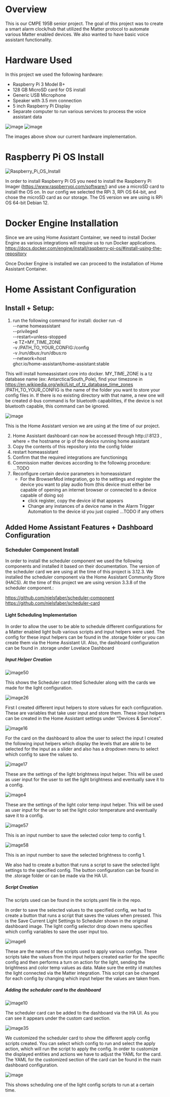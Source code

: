 # Overview
This is our CMPE 195B senior project. The goal of this project was to create a smart alarm clock/hub that utilized the Matter protocol to automate various Matter enabled devices. We also wanted to have basic voice assistant functionality.

# Hardware Used
In this project we used the following hardware:
- Raspberry Pi 3 Model B+
- 128 GB MicroSD card for OS install
- Generic USB Microphone
- Speaker with 3.5 mm connection
- 5 inch Raspberry Pi Display
- Separate computer to run various services to process the voice assistant data

![image](https://github.com/user-attachments/assets/7c61d234-c8f7-4c76-a245-99bfbaf7bf3f)
![image](https://github.com/user-attachments/assets/e6cc2abc-3600-4866-b90d-697d0a20c307)

The images above show our current hardware implementation.

# Raspberry Pi OS Install
![Raspberry_Pi_OS_Install](https://github.com/user-attachments/assets/62f728f9-0f50-4e1d-bcfd-d3fb5d24c8d4)

In order to install Raspberry Pi OS you need to install the Raspberry Pi Imager (https://www.raspberrypi.com/software/) and use a microSD card to install the OS on. In our config we selected the RPi 3, RPi OS 64-bit, and chose the microSD card as our storage. The OS version we are using is RPi OS 64-bit Debian 12.

# Docker Engine Installation
Since we are using Home Assistant Container, we need to install Docker Engine as various integrations will require us to run Docker applications.
https://docs.docker.com/engine/install/raspberry-pi-os/#install-using-the-repository

Once Docker Engine is installed we can proceed to the installation of Home Assistant Container.

# Home Assistant Configuration
## Install + Setup:
1) run the following command for install:
   docker run -d \
  --name homeassistant \
  --privileged \
  --restart=unless-stopped \
  -e TZ=MY_TIME_ZONE \
  -v /PATH_TO_YOUR_CONFIG:/config \
  -v /run/dbus:/run/dbus:ro \
  --network=host \
  ghcr.io/home-assistant/home-assistant:stable

  This will install homeassistant core into docker. MY_TIME_ZONE is a tz database name (ex: Antarctica/South_Pole), find your timezone in https://en.wikipedia.org/wiki/List_of_tz_database_time_zones
  /PATH_TO_YOUR_CONFIG is the name of the folder you want to store your config files in. If there is no existing directory with that name, a new one will be created
  d-bus command is for bluetooth capabilities, if the device is not bluetooth capable, this command can be ignored.

  ![image](https://github.com/user-attachments/assets/751f5bfe-e882-49fb-99e3-f1b26f38cf5b)
  
  This is the Home Assistant version we are using at the time of our project.

2) Home Assistant dashboard can now be accessed through http://<host>:8123 , where <host> = the hostname or ip of the device running home assistant
3) Copy the contents of this repository into the config folder
4) restart homeassistant
5) Confirm that the required integrations are functioningq
6) Commission matter devices according to the following procedure:
    ...TODO
7) Reconfigure certain device parameters in homeassistant
   - For the BrowserMod integration, go to the settings and register the device you want to play audio from (this device must either be capable of opening an internet browser or connected to a device capable of doing so)
      - click register, copy the device id that appears
      - Change any instances of a device name in the Alarm Trigger Automation to the device id you just copied
  ...TODO if any others

## Added Home Assistant Features + Dashboard Configuration
### Scheduler Component Install
In order to install the scheduler component we used the following components and installed it based on their documentation. The version of the scheduler card we are using at the time of this project is 3.12.3. We installed the scheduler component via the Home Assistant Community Store (HACS). At the time of this project we are using version 3.3.8 of the scheduler component.:

https://github.com/nielsfaber/scheduler-component
https://github.com/nielsfaber/scheduler-card

#### Light Scheduling Implementation
In order to allow the user to be able to schedule different configurations for a Matter enabled light bulb various scripts and input helpers were used. The config for these input helpers can be found in the .storage folder or you can create them via the Home Assistant UI. Also, the dashboard configuration can be found in .storage under Lovelace Dashboard 

##### Input Helper Creation
![image50](https://github.com/user-attachments/assets/afe6aefe-ff1e-42ed-9246-823eb1cb922a)

This shows the Scheduler card titled Scheduler along with the cards we made for the light configuration.  


![image26](https://github.com/user-attachments/assets/a4671082-bf1e-49b0-9258-788fc0a1639b)

First I created different input helpers to store values for each configuration. These are variables that take user input and store them. These input helpers can be created in the Home Assistant settings under "Devices & Services".  


![image16](https://github.com/user-attachments/assets/1f365a05-3758-4012-9f2a-7c611dc35ba2)

For the card on the dashboard to allow the user to select the input I created the following input helpers which display the levels that are able to be selected for the input as a slider and also has a dropdown menu to select which config to save the values to.  


![image17](https://github.com/user-attachments/assets/01d71cc4-9024-40f3-aac8-18c4a370733e)

These are the settings of the light brightness input helper. This will be used as user input for the user to set the light brightness and eventually save it to a config.  


![image4](https://github.com/user-attachments/assets/c50e47af-43a0-40e7-aa1d-0b6d7d068515)

These are the settings of the light color temp input helper. This will be used as user input for the uer to set the light color temperature and eventually save it to a config.  


![image57](https://github.com/user-attachments/assets/270dc098-8ae3-4b02-9917-4cb3bb25ea37)

This is an input number to save the selected color temp to config 1.  


![image58](https://github.com/user-attachments/assets/cb24c244-a8c3-4979-a484-46b08bf1a6c2)

This is an input number to save the selected brightness to config 1.  


We also had to create a button that runs a script to save the selected light settings to the specified config. The button configuration can be found in the .storage folder or can be made via the HA UI.

##### Script Creation
The scripts used can be found in the scripts.yaml file in the repo.

In order to save the selected values to the specified config, we had to create a button that runs a script that saves the values when pressed. This is the Save Current Light Settings to Scheduler shown in the original dashboard image. The light config selector drop down menu specifies which config variables to save the user input too.  


![image6](https://github.com/user-attachments/assets/ef3b93df-2f61-41ef-a5a6-5b19680c762c)

These are the names of the scripts used to apply various configs. These scripts take the values from the input helpers created earlier for the specific config and then performs a turn on action for the light, sending the brightness and color temp values as data. Make sure the entity id matches the light connected via the Matter integration. This script can be changed for each config by changing which input helper the values are taken from.

##### Adding the scheduler card to the dashboard
![image10](https://github.com/user-attachments/assets/5c7c9c01-83ef-4e73-ba26-31cb2b66fb85)

The scheduler card can be added to the dashboard via the HA UI. As you can see it appears under the custom card section.  

![image35](https://github.com/user-attachments/assets/749a369d-fd7a-4368-9c92-0b335722a40b)

We customized the scheduler card to show the different apply config scripts created. You can select which config to run and select the apply action, which will run the script to apply the config. In order to customize the displayed entities and actions we have to adjust the YAML for the card. The YAML for the customized section of the card can be found in the main dashboard configuration.  

![image](https://github.com/user-attachments/assets/44fc75a6-3138-41b8-a953-8428004b8a5d)

This shows scheduling one of the light config scripts to run at a certain time.




